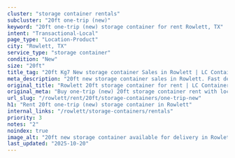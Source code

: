 ```yaml
---
cluster: "storage container rentals"
subcluster: "20ft one-trip (new)"
keyword: "20ft one-trip (new) storage container for rent Rowlett, TX"
intent: "Transactional-Local"
page_type: "Location-Product"
city: "Rowlett, TX"
service_type: "storage container"
condition: "New"
size: "20ft"
title_tag: "20ft Kg7 New storage container Sales in Rowlett | LC Container"
meta_description: "20ft new storage container sales in Rowlett. Fast delivery, competitive pricing. Serving storage containers area. Quote ID: L7H. Call (214) 524-4168 for your free quote today."
original_title: "Rowlett 20ft storage container for rent | LC Container"
original_meta: "Buy one-trip (new) 20ft storage container rent with local delivery in Rowlett, TX. LC Container — local Since 2003. Request a fast quote today."
url_slug: "/rowlett/rent/20ft/storage-containers/one-trip-new"
h1: "Rent 20ft one-trip (new) storage container in Rowlett"
internal_links: "/rowlett/storage-containers/rentals"
priority: 3
notes: "2"
noindex: true
image_alt: "20ft new storage container available for delivery in Rowlett"
last_updated: "2025-10-20"
---
```


<!-- TODO: Add unique city/inventory copy, images, and internal links here. -->
